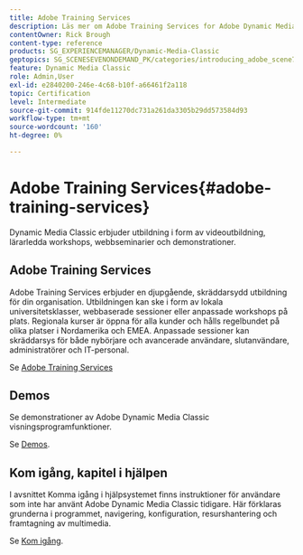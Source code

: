 ```yaml
---
title: Adobe Training Services
description: Läs mer om Adobe Training Services for Adobe Dynamic Media Classic.
contentOwner: Rick Brough
content-type: reference
products: SG_EXPERIENCEMANAGER/Dynamic-Media-Classic
geptopics: SG_SCENESEVENONDEMAND_PK/categories/introducing_adobe_scene7
feature: Dynamic Media Classic
role: Admin,User
exl-id: e2840200-246e-4c68-b10f-a66461f2a118
topic: Certification
level: Intermediate
source-git-commit: 914fde11270dc731a261da3305b29dd573584d93
workflow-type: tm+mt
source-wordcount: '160'
ht-degree: 0%

---
```


# Adobe Training Services{#adobe-training-services}

Dynamic Media Classic erbjuder utbildning i form av videoutbildning, lärarledda workshops, webbseminarier och demonstrationer.

## Adobe Training Services

Adobe Training Services erbjuder en djupgående, skräddarsydd utbildning för din organisation. Utbildningen kan ske i form av lokala universitetsklasser, webbaserade sessioner eller anpassade workshops på plats. Regionala kurser är öppna för alla kunder och hålls regelbundet på olika platser i Nordamerika och EMEA. Anpassade sessioner kan skräddarsys för både nybörjare och avancerade användare, slutanvändare, administratörer och IT-personal.

Se [Adobe Training Services](https://learning.adobe.com/)

## Demos

Se demonstrationer av Adobe Dynamic Media Classic visningsprogramfunktioner.

Se [Demos](https://landing.adobe.com/en/na/dynamic-media/ctir-2755/live-demos.html).

## Kom igång, kapitel i hjälpen

I avsnittet Komma igång i hjälpsystemet finns instruktioner för användare som inte har använt Adobe Dynamic Media Classic tidigare. Här förklaras grunderna i programmet, navigering, konfiguration, resurshantering och framtagning av multimedia.

Se [Kom igång](dmc-platform-overview.md).
